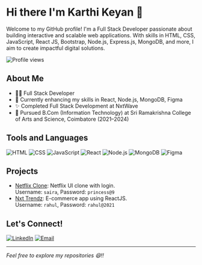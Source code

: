 # Hi there I'm Karthi Keyan 👋

Welcome to my GitHub profile! I'm a Full Stack Developer passionate about building interactive and scalable web applications. With skills in HTML, CSS, JavaScript, React JS, Bootstrap, Node.js, Express.js, MongoDB, and more, I aim to create impactful digital solutions.

![Profile views](https://komarev.com/ghpvc/?username=KarthiKeyan&color=blue)

## About Me

- 👨‍💻 Full Stack Developer  
- 🚀 Currently enhancing my skills in React, Node.js, MongoDB, Figma  
- ✨ Completed Full Stack Development at NxtWave  
- 📖 Pursued B.Com (Information Technology) at Sri Ramakrishna College of Arts and Science, Coimbatore (2021–2024)

## Tools and Languages

![HTML](https://img.shields.io/badge/HTML-e34c26?style=for-the-badge&logo=html5&logoColor=white)
![CSS](https://img.shields.io/badge/CSS-264de4?style=for-the-badge&logo=css3&logoColor=white)
![JavaScript](https://img.shields.io/badge/JavaScript-f0db4f?style=for-the-badge&logo=javascript&logoColor=black)
![React](https://img.shields.io/badge/React-61dafb?style=for-the-badge&logo=react&logoColor=black)
![Node.js](https://img.shields.io/badge/Node.js-3c873a?style=for-the-badge&logo=node.js&logoColor=white)
![MongoDB](https://img.shields.io/badge/MongoDB-4db33d?style=for-the-badge&logo=mongodb&logoColor=white)
![Figma](https://img.shields.io/badge/Figma-f24e1e?style=for-the-badge&logo=figma&logoColor=white)

## Projects

- [Netflix Clone](https://github.com/YourUsername/netflix-clone): Netflix UI clone with login.  
  Username: `saira`, Password: `princess@9`
- [Nxt Trendz](https://github.com/YourUsername/nxt-trendz): E-commerce app using ReactJS.  
  Username: `rahul`, Password: `rahul@2021`

## Let's Connect!

[![LinkedIn](https://img.shields.io/badge/LinkedIn-blue?style=for-the-badge&logo=linkedin&logoColor=white)]([https://linkedin.com/in/yourprofile](https://www.linkedin.com/in/karthikeyan-vijayakumar-7093b2292?lipi=urn%3Ali%3Apage%3Ad_flagship3_profile_view_base_contact_details%3BRXLcm0%2F8TWm9m%2FNiD721YA%3D%3D))
[![Email](https://img.shields.io/badge/Email-red?style=for-the-badge&logo=gmail&logoColor=white)](karthick41114@gmail.com)

---

*Feel free to explore my repositories 😄!!*
